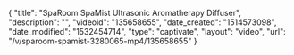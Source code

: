 {
    "title": "SpaRoom SpaMist Ultrasonic Aromatherapy Diffuser",
    "description": "",
    "videoid": "135658655",
    "date_created": "1514573098",
    "date_modified": "1532454714",
    "type": "captivate",
    "layout": "video",
    "url": "\/v\/sparoom-spamist-3280065-mp4\/135658655"
}